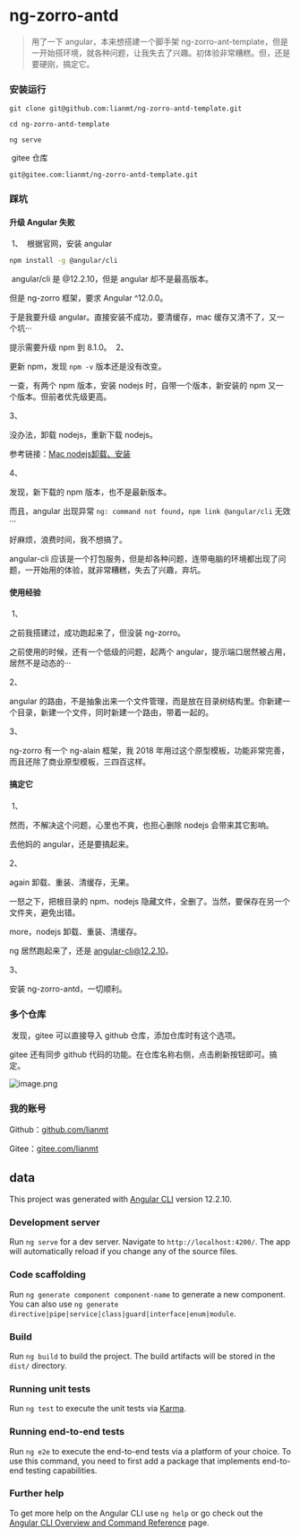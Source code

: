 # ng-zorro-antd

> 用了一下 angular，本来想搭建一个脚手架 ng-zorro-ant-template，但是一开始搭环境，就各种问题，让我失去了兴趣。初体验非常糟糕。但，还是要硬刚，搞定它。
​
### 安装运行 
```
git clone git@github.com:lianmt/ng-zorro-antd-template.git

cd ng-zorro-antd-template

ng serve
```
​
gitee 仓库
```git
git@gitee.com:lianmt/ng-zorro-antd-template.git
```
### 踩坑
#### 升级 Angular 失败
​
1、
​
根据官网，安装 angular

```bash
npm install -g @angular/cli
```
​
angular/cli 是 @12.2.10，但是 angular 却不是最高版本。
​

但是 ng-zorro 框架，要求 Angular ^12.0.0。
​

于是我要升级 angular。直接安装不成功，要清缓存，mac 缓存又清不了，又一个坑···
​

提示需要升级 npm 到 8.1.0。
​
2、
​

更新 npm，发现 `npm -v` 版本还是没有改变。
​

一查，有两个 npm 版本，安装 nodejs 时，自带一个版本，新安装的 npm 又一个版本。但前者优先级更高。
​

3、
​

没办法，卸载 nodejs，重新下载 nodejs。
​

参考链接：[Mac nodejs卸载、安装](https://www.jianshu.com/p/5ce3b80ee000)
​

4、
​

发现，新下载的 npm 版本，也不是最新版本。
​

而且，angular 出现异常 `ng: command not found`，`npm link @angular/cli` 无效···
​

好麻烦，浪费时间，我不想搞了。
​

angular-cli 应该是一个打包服务，但是却各种问题，连带电脑的环境都出现了问题，一开始用的体验，就非常糟糕，失去了兴趣，弃坑。
​

#### 使用经验
​
1、
​

之前我搭建过，成功跑起来了，但没装 ng-zorro。

之前使用的时候，还有一个低级的问题，起两个 angular，提示端口居然被占用，居然不是动态的···
​

2、
​

angular 的路由，不是抽象出来一个文件管理，而是放在目录树结构里。你新建一个目录，新建一个文件，同时新建一个路由，带着一起的。
​

3、
​

ng-zorro 有一个 ng-alain 框架，我 2018 年用过这个原型模板，功能非常完善，而且还除了商业原型模板，三四百这样。
​

#### 搞定它
​
1、
​

然而，不解决这个问题，心里也不爽，也担心删除 nodejs 会带来其它影响。
​

去他妈的 angular，还是要搞起来。
​

2、
​

again 卸载、重装、清缓存，无果。
​

一怒之下，把根目录的 npm、nodejs 隐藏文件，全删了。当然，要保存在另一个文件夹，避免出错。
​

more，nodejs 卸载、重装、清缓存。
​

ng 居然跑起来了，还是 angular-cli@12.2.10。
​

3、
​

安装 ng-zorro-antd，一切顺利。
​
### 多个仓库
​
发现，gitee 可以直接导入 github 仓库，添加仓库时有这个选项。
​

gitee 还有同步 github 代码的功能。在仓库名称右侧，点击刷新按钮即可。搞定。

![image.png](https://cdn.nlark.com/yuque/0/2021/png/103225/1634640849142-723fa2cf-1656-4da8-a583-f2fb5a948d4e.png#clientId=ubcfb4717-ad77-4&from=paste&height=323&id=u45914c68&margin=%5Bobject%20Object%5D&name=image.png&originHeight=248&originWidth=250&originalType=binary&ratio=1&size=13157&status=done&style=none&taskId=u86cf9371-0a22-439c-a988-fa3559df399&width=326)
### 我的账号


Github：[github.com/lianmt](https://github.com/lianmt)

Gitee：[gitee.com/lianmt](https://gitee.com/lianmt)


## data 

This project was generated with [Angular CLI](https://github.com/angular/angular-cli) version 12.2.10.

### Development server

Run `ng serve` for a dev server. Navigate to `http://localhost:4200/`. The app will automatically reload if you change any of the source files.

### Code scaffolding

Run `ng generate component component-name` to generate a new component. You can also use `ng generate directive|pipe|service|class|guard|interface|enum|module`.

### Build

Run `ng build` to build the project. The build artifacts will be stored in the `dist/` directory.

### Running unit tests

Run `ng test` to execute the unit tests via [Karma](https://karma-runner.github.io).

### Running end-to-end tests

Run `ng e2e` to execute the end-to-end tests via a platform of your choice. To use this command, you need to first add a package that implements end-to-end testing capabilities.

### Further help

To get more help on the Angular CLI use `ng help` or go check out the [Angular CLI Overview and Command Reference](https://angular.io/cli) page.
